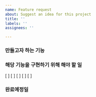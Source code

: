 ```yaml
---
name: Feature request
about: Suggest an idea for this project
title: ''
labels: ''
assignees: ''

---
```


### 만들고자 하는 기능

### 해당 기능을 구현하기 위해 해야 할 일
[  ] 
[  ] 
[  ] 
[  ] 
[  ]

### 완료예정일
